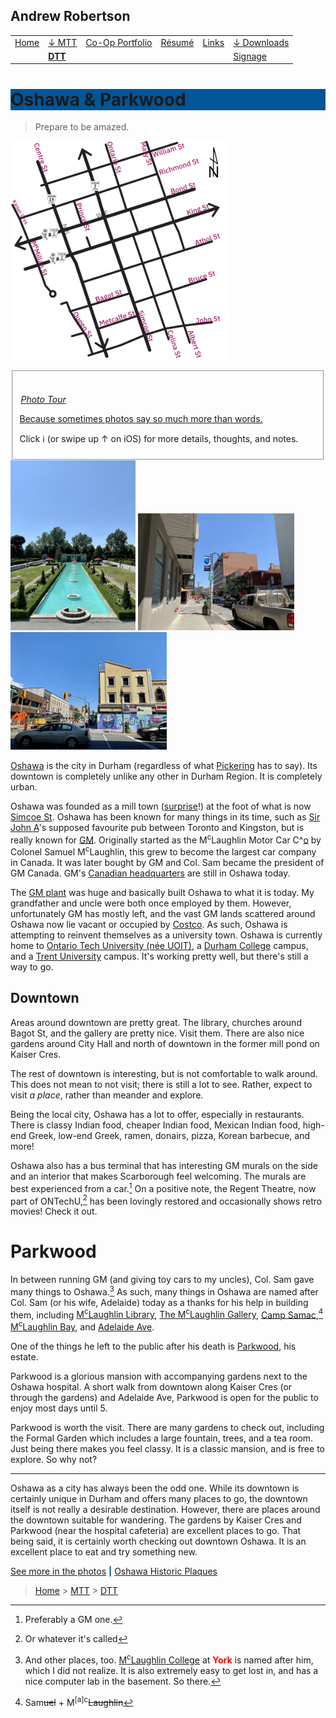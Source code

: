 <h2 id="toc_0" class="streetcar">Andrew Robertson</h2>
<table><tbody>
<tr>
    <td><a href="../../index.html">Home</a> <b></b></td>
    <td><a href="../../MTT.html">↓ MTT<b></b></td></a>
    <td><a href="../../portfolio/index.html">Co-Op Portfolio</a> <b></b></td>
    <td><a href="../../resume.html">Résumé</a> <b></b></td>
    <td><a href="../../portfolio/text.html">Links</a> <b></b></td>
    <td><a href="../../download.html">↓ Downloads</a> <b></b></td>
</tr>
<tr>
    <td></td>
    <td><a href="../DTT.html"><b>DTT</a></b></td>
    <td></td>
    <td></td>
    <td></td>
    <td><a href="../../Signs.html">Signage</a></td>
</tr>
</tbody></table>
<p></p> 
<h1 id="toc_0" style="background-color: #005696;">Oshawa & Parkwood</h1>

<blockquote>
<p>Prepare to be amazed.</p>
</blockquote>

<p><a href="https://goo.gl/maps/XV5k5rVAH5WnzYkX8" target="blank"><img src="images/Oshawa.svg" alt="Oshawa Map" class="imgsvg f" width=350></a></p>

<fieldset>

 ​ <legend class="Record"><a href="" target="blank"><em>Photo Tour</em></legend>

 
Because sometimes photos say so much more than words.</a>
 <p>Click ℹ️ (or swipe up ↑ on iOS) for more details, thoughts, and notes.</p>


 </fieldset>


<!-- Begin Collage -->
<img src="images/oshawa-parkwood.jpeg" width=200 class="leftim">
<img src="images/oshawa-welcome.jpeg" width=250 class="rightim">
<img src="images/oshawa-downtown.jpeg" width=250 class="rightim">



[Oshawa](https://www.oshawa.ca/business-and-investment/discover-downtown.asp?_mid_=690) is the city in Durham (regardless of what [Pickering](pickering.html) has to say). Its downtown is completely unlike any other in Durham Region. It is completely urban. 

Oshawa was founded as a mill town ([surprise](../DTT.html#Durham)!) at the foot of what is now [Simcoe St](https://goo.gl/maps/rBWh5Xj6oUgKj8Ex8). Oshawa has been known for many things in its time, such as [Sir John A](https://en.wikipedia.org/wiki/John_A._Macdonald)'s supposed favourite pub between Toronto and Kingston, but is really known for [GM](https://www.gm.ca). Originally started as the M<sup>c</sup>Laughlin Motor Car C^<u>o</u> by Colonel Samuel M<sup>c</sup>Laughlin, this grew to become the largest car company in Canada. It was later bought by GM and Col. Sam became the president of GM Canada. GM's [Canadian headquarters](https://goo.gl/maps/GUbwj2BYMeMvmuhC9) are still in Oshawa today. 

The [GM plant](https://goo.gl/maps/m3BEsUj46dNzhAjr6) was huge and basically built Oshawa to what it is today. My grandfather and uncle were both once employed by them. However, unfortunately GM has mostly left, and the vast GM lands scattered around Oshawa now lie vacant or occupied by [Costco](https://goo.gl/maps/SGUJTKu6a3QTkoNB9). As such, Oshawa is attempting to reinvent themselves as a university town. Oshawa is currently home to [Ontario Tech University (née UOIT)](https://ontariotechu.ca), a [Durham College](https://durhamcollege.ca) campus, and a [Trent University](https://www.trentu.ca/durham-gta) campus. It's working pretty well, but there's still a way to go. 

## Downtown
Areas around downtown are pretty great. The library, churches around Bagot St, and the gallery are pretty nice. Visit them. There are also nice gardens around City Hall and north of downtown in the former mill pond on Kaiser Cres. 

The rest of downtown is interesting, but is not comfortable to walk around. This does not mean to not visit; there is still a lot to see. Rather, expect to visit *a place*, rather than meander and explore. 

Being the local city, Oshawa has a lot to offer, especially in restaurants. There is classy Indian food, cheaper Indian food, Mexican Indian food, high-end Greek, low-end Greek, ramen, donairs, pizza, Korean barbecue, and more! 

Oshawa also has a bus terminal that has interesting GM murals on the side and an interior that makes Scarborough feel welcoming. The murals are best experienced from a car.[^GM] On a positive note, the Regent Theatre, now part of ONTechU,[^ON] has been lovingly restored and occasionally shows retro movies! Check it out. 

[^GM]: Preferably a GM one. 
[^ON]: Or whatever it's called

# Parkwood
In between running GM (and giving toy cars to my uncles), Col. Sam gave many things to Oshawa.[^Y] As such, many things in Oshawa are named after Col. Sam (or his wife, Adelaide) today as a thanks for his help in building them, including [M<sup>c</sup>Laughlin Library](https://goo.gl/maps/t7GozVngsHs1CfvY8), [The M<sup>c</sup>Laughlin Gallery](http://rmg.on.ca), [Camp Samac](https://goo.gl/maps/Sek5j1rJmY38cARK8),[^1] [M<sup>c</sup>Laughlin Bay](https://www.gm.ca/en/environment/mclaughlin-bay.html), and [Adelaide Ave](https://goo.gl/maps/AbeeAxVxjoDkz7oi7). 

One of the things he left to the public after his death is [Parkwood](https://www.parkwoodestate.com), his estate. 

Parkwood is a glorious mansion with accompanying gardens next to the Oshawa hospital. A short walk from downtown along Kaiser Cres (or through the gardens) and Adelaide Ave, Parkwood is open for the public to enjoy most days until 5. 

Parkwood is worth the visit. There are many gardens to check out, including the Formal Garden which includes a large fountain, trees, and a tea room. Just being there makes you feel classy. It is a classic mansion, and is free to explore. So why not?

***

Oshawa as a city has always been the odd one. While its downtown is certainly unique in Durham and offers many places to go, the downtown itself is not really a desirable destination. However, there are places around the downtown suitable for wandering. The gardens by Kaiser Cres and Parkwood (near the hospital cafeteria) are excellent places to go. That being said, it is certainly worth checking out downtown Oshawa. It is an excellent place to eat and try something new. 

[^1]: Sam~~uel~~ + M<sup>[a]c</sup>~~Laughlin~~

[^Y]: And other places, too. [M<sup>c</sup>Laughlin College](https://mclaughlin.laps.yorku.ca/about/) at <span style="color: red;">**York**</span> is named after him, which I did not realize. It is also extremely easy to get lost in, and has a nice computer lab in the basement. So there. 


[See more in the photos](https://photos.app.goo.gl/Joo89HrJKnLBFn3s6) <b style="color: #005696;">|</b> [Oshawa Historic Plaques](images/Oshawa%20Historical%20Plaques.pdf)

> [Home](http://robeandr.github.io) > [MTT](../../MTT.html) > [DTT](../DTT.html)

